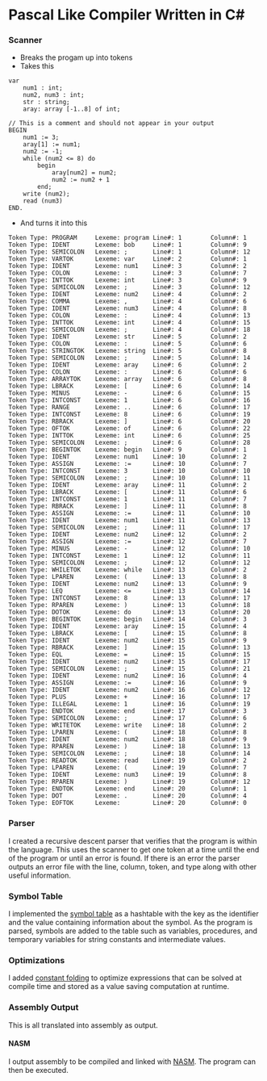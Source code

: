 # Pascal Like Compiler Written in C#

### Scanner

* Breaks the progam up into tokens
* Takes this
```program bob;
var
	num1 : int;
	num2, num3 : int;
	str : string;
	aray: array [-1..8] of int;

// This is a comment and should not appear in your output
BEGIN
	num1 := 3;
	aray[1] := num1;
	num2 := -1;
	while (num2 <= 8) do
		begin
			aray[num2] = num2;
			num2 := num2 + 1
		end;
	write (num2);
	read (num3)
END.
```
* And turns it into this
```
Token Type: PROGRAM     Lexeme: program Line#: 1        Column#: 1
Token Type: IDENT       Lexeme: bob     Line#: 1        Column#: 9
Token Type: SEMICOLON   Lexeme: ;       Line#: 1        Column#: 12
Token Type: VARTOK      Lexeme: var     Line#: 2        Column#: 1
Token Type: IDENT       Lexeme: num1    Line#: 3        Column#: 2
Token Type: COLON       Lexeme: :       Line#: 3        Column#: 7
Token Type: INTTOK      Lexeme: int     Line#: 3        Column#: 9
Token Type: SEMICOLON   Lexeme: ;       Line#: 3        Column#: 12
Token Type: IDENT       Lexeme: num2    Line#: 4        Column#: 2
Token Type: COMMA       Lexeme: ,       Line#: 4        Column#: 6
Token Type: IDENT       Lexeme: num3    Line#: 4        Column#: 8
Token Type: COLON       Lexeme: :       Line#: 4        Column#: 13
Token Type: INTTOK      Lexeme: int     Line#: 4        Column#: 15
Token Type: SEMICOLON   Lexeme: ;       Line#: 4        Column#: 18
Token Type: IDENT       Lexeme: str     Line#: 5        Column#: 2
Token Type: COLON       Lexeme: :       Line#: 5        Column#: 6
Token Type: STRINGTOK   Lexeme: string  Line#: 5        Column#: 8
Token Type: SEMICOLON   Lexeme: ;       Line#: 5        Column#: 14
Token Type: IDENT       Lexeme: aray    Line#: 6        Column#: 2
Token Type: COLON       Lexeme: :       Line#: 6        Column#: 6
Token Type: ARRAYTOK    Lexeme: array   Line#: 6        Column#: 8
Token Type: LBRACK      Lexeme: [       Line#: 6        Column#: 14
Token Type: MINUS       Lexeme: -       Line#: 6        Column#: 15
Token Type: INTCONST    Lexeme: 1       Line#: 6        Column#: 16
Token Type: RANGE       Lexeme: ..      Line#: 6        Column#: 17
Token Type: INTCONST    Lexeme: 8       Line#: 6        Column#: 19
Token Type: RBRACK      Lexeme: ]       Line#: 6        Column#: 20
Token Type: OFTOK       Lexeme: of      Line#: 6        Column#: 22
Token Type: INTTOK      Lexeme: int     Line#: 6        Column#: 25
Token Type: SEMICOLON   Lexeme: ;       Line#: 6        Column#: 28
Token Type: BEGINTOK    Lexeme: begin   Line#: 9        Column#: 1
Token Type: IDENT       Lexeme: num1    Line#: 10       Column#: 2
Token Type: ASSIGN      Lexeme: :=      Line#: 10       Column#: 7
Token Type: INTCONST    Lexeme: 3       Line#: 10       Column#: 10
Token Type: SEMICOLON   Lexeme: ;       Line#: 10       Column#: 11
Token Type: IDENT       Lexeme: aray    Line#: 11       Column#: 2
Token Type: LBRACK      Lexeme: [       Line#: 11       Column#: 6
Token Type: INTCONST    Lexeme: 1       Line#: 11       Column#: 7
Token Type: RBRACK      Lexeme: ]       Line#: 11       Column#: 8
Token Type: ASSIGN      Lexeme: :=      Line#: 11       Column#: 10
Token Type: IDENT       Lexeme: num1    Line#: 11       Column#: 13
Token Type: SEMICOLON   Lexeme: ;       Line#: 11       Column#: 17
Token Type: IDENT       Lexeme: num2    Line#: 12       Column#: 2
Token Type: ASSIGN      Lexeme: :=      Line#: 12       Column#: 7
Token Type: MINUS       Lexeme: -       Line#: 12       Column#: 10
Token Type: INTCONST    Lexeme: 1       Line#: 12       Column#: 11
Token Type: SEMICOLON   Lexeme: ;       Line#: 12       Column#: 12
Token Type: WHILETOK    Lexeme: while   Line#: 13       Column#: 2
Token Type: LPAREN      Lexeme: (       Line#: 13       Column#: 8
Token Type: IDENT       Lexeme: num2    Line#: 13       Column#: 9
Token Type: LEQ         Lexeme: <=      Line#: 13       Column#: 14
Token Type: INTCONST    Lexeme: 8       Line#: 13       Column#: 17
Token Type: RPAREN      Lexeme: )       Line#: 13       Column#: 18
Token Type: DOTOK       Lexeme: do      Line#: 13       Column#: 20
Token Type: BEGINTOK    Lexeme: begin   Line#: 14       Column#: 3
Token Type: IDENT       Lexeme: aray    Line#: 15       Column#: 4
Token Type: LBRACK      Lexeme: [       Line#: 15       Column#: 8
Token Type: IDENT       Lexeme: num2    Line#: 15       Column#: 9
Token Type: RBRACK      Lexeme: ]       Line#: 15       Column#: 13
Token Type: EQL         Lexeme: =       Line#: 15       Column#: 15
Token Type: IDENT       Lexeme: num2    Line#: 15       Column#: 17
Token Type: SEMICOLON   Lexeme: ;       Line#: 15       Column#: 21
Token Type: IDENT       Lexeme: num2    Line#: 16       Column#: 4
Token Type: ASSIGN      Lexeme: :=      Line#: 16       Column#: 9
Token Type: IDENT       Lexeme: num2    Line#: 16       Column#: 12
Token Type: PLUS        Lexeme: +       Line#: 16       Column#: 17
Token Type: ILLEGAL     Lexeme: 1       Line#: 16       Column#: 19
Token Type: ENDTOK      Lexeme: end     Line#: 17       Column#: 3
Token Type: SEMICOLON   Lexeme: ;       Line#: 17       Column#: 6
Token Type: WRITETOK    Lexeme: write   Line#: 18       Column#: 2
Token Type: LPAREN      Lexeme: (       Line#: 18       Column#: 8
Token Type: IDENT       Lexeme: num2    Line#: 18       Column#: 9
Token Type: RPAREN      Lexeme: )       Line#: 18       Column#: 13
Token Type: SEMICOLON   Lexeme: ;       Line#: 18       Column#: 14
Token Type: READTOK     Lexeme: read    Line#: 19       Column#: 2
Token Type: LPAREN      Lexeme: (       Line#: 19       Column#: 7
Token Type: IDENT       Lexeme: num3    Line#: 19       Column#: 8
Token Type: RPAREN      Lexeme: )       Line#: 19       Column#: 12
Token Type: ENDTOK      Lexeme: end     Line#: 20       Column#: 1
Token Type: DOT         Lexeme: .       Line#: 20       Column#: 4
Token Type: EOFTOK      Lexeme:         Line#: 20       Column#: 0
```

### Parser

I created a recursive descent parser that verifies that the program is within the language.
This uses the scanner to get one token at a time until the end of the program or until an error is found.
If there is an error the parser outputs an error file with the line, column, token, and type along with other useful information.


### Symbol Table

I implemented the [symbol table](https://en.wikipedia.org/wiki/Symbol_table) as a hashtable with the key as the identifier and the value containing information about the symbol.
As the program is parsed, symbols are added to the table such as variables, procedures, and temporary variables for string constants and intermediate values.

### Optimizations

I added [constant folding](https://en.wikipedia.org/wiki/Constant_folding) to optimize expressions that can be solved at compile time and stored as a value saving computation at runtime.

### Assembly Output

This is all translated into assembly as output.

#### NASM

I output assembly to be compiled and linked with [NASM](https://en.wikipedia.org/wiki/Netwide_Assembler).
The program can then be executed.




